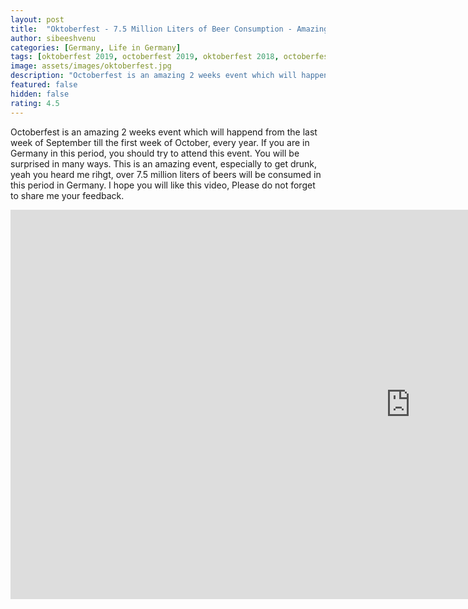 ```yaml
---
layout: post
title:  "Oktoberfest - 7.5 Million Liters of Beer Consumption - Amazing Event in Germany"
author: sibeeshvenu
categories: [Germany, Life in Germany]
tags: [oktoberfest 2019, octoberfest 2019, oktoberfest 2018, octoberfest 2018,oktoberfest beer, oktoberfest facts, oktoberfest traditions, original oktoberfest beer, oktoberfest munich, theresienwiese, how many liters of beer served at oktoberfest 2018, how much beer is consumed at oktoberfest, oktoberfest statistics 2017, original oktoberfest beer, octoberfest 2018, Oktoberfest Frankfurt, Oktoberfest history, Oktoberfest 2019 jobs, Oktoberfest 2019 tickets, Life in Germany, Mallu, Njan Oru Malayali, Malayali in Germany, Germany, I am a Mallu, njanorumalayali]
image: assets/images/oktoberfest.jpg
description: "Octoberfest is an amazing 2 weeks event which will happend from the last week of September till the first week of October, every year. If you are in Germany in this period, you should try to attend this event. You will be surprised in many ways. This is an amazing event, especially to get drunk, yeah you heard me rihgt, over 7.5 million liters of beers will be consumed in this period in Germany. I hope you will like this video, Please do not forget to share me your feedback. "
featured: false
hidden: false
rating: 4.5
---
```


Octoberfest is an amazing 2 weeks event which will happend from the last week of September till the first week of October, every year. If you are in Germany in this period, you should try to attend this event. You will be surprised in many ways. This is an amazing event, especially to get drunk, yeah you heard me rihgt, over 7.5 million liters of beers will be consumed in this period in Germany. I hope you will like this video, Please do not forget to share me your feedback. 

<iframe width="1280" height="623" src="https://www.youtube.com/embed/wTx1cQ6TtKU" frameborder="0" allow="accelerometer; autoplay; encrypted-media; gyroscope; picture-in-picture" allowfullscreen></iframe>